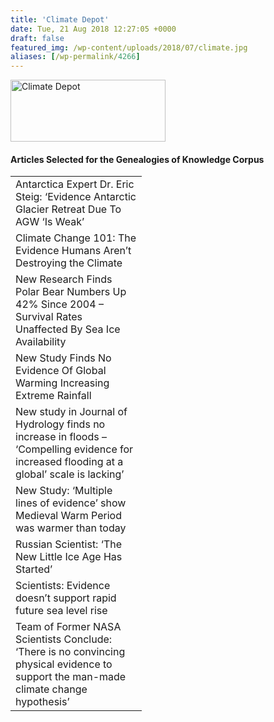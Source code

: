 ```yaml
---
title: 'Climate Depot'
date: Tue, 21 Aug 2018 12:27:05 +0000
draft: false
featured_img: /wp-content/uploads/2018/07/climate.jpg
aliases: [/wp-permalink/4266]
---
```


<div class="entry-post"><img class="aligncenter wp-image-4095 size-full" src="/wp-content/uploads/2018/07/climate.jpg" alt="Climate Depot" width="248" height="99" />
<h4>Articles Selected for the Genealogies of Knowledge Corpus</h4>
<table width="194">
<tbody>
<tr>
<td width="194">Antarctica Expert Dr. Eric Steig: ‘Evidence Antarctic Glacier Retreat Due To AGW ‘Is Weak’</td>
</tr>
<tr>
<td width="194">Climate Change 101: The Evidence Humans Aren’t Destroying the Climate</td>
</tr>
<tr>
<td width="194">New Research Finds Polar Bear Numbers Up 42% Since 2004 – Survival Rates Unaffected By Sea Ice Availability</td>
</tr>
<tr>
<td width="194">New Study Finds No Evidence Of Global Warming Increasing Extreme Rainfall</td>
</tr>
<tr>
<td width="194">New study in Journal of Hydrology finds no increase in floods – ‘Compelling evidence for increased flooding at a global’ scale is lacking’</td>
</tr>
<tr>
<td width="194">New Study: ‘Multiple lines of evidence’ show Medieval Warm Period was warmer than today</td>
</tr>
<tr>
<td width="194">Russian Scientist: ‘The New Little Ice Age Has Started’</td>
</tr>
<tr>
<td width="194">Scientists: Evidence doesn’t support rapid future sea level rise</td>
</tr>
<tr>
<td width="194">Team of Former NASA Scientists Conclude: ‘There is no convincing physical evidence to support the man-made climate change hypothesis’</td>
</tr>
</tbody>
</table>
<ul>
 	<li style="list-style-type: none;"></li>
</ul></div>